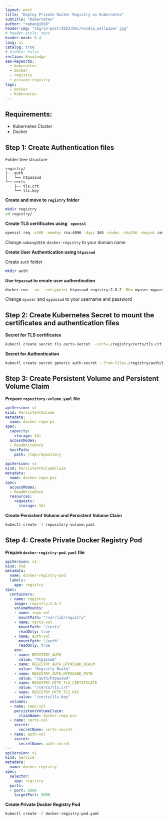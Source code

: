 ```yaml
---
layout: post
title: "Deploy Private Docker Registry on Kubernetes"
subtitle: "Kubernetes"
author: "nabang1010"
header-img: "img/in-post/2022/Dec/nvidia_wallpaper.jpg"
# header-style: text
header-mask: 0.4
lang: vi
catalog: true
# hidden: false
section: Knowledge
seo-keywords:
  - kubernetes
  - docker
  - registry
  - private-registry
tags:
  - Docker
  - Kubernetes
---
```



## Requirements:


- Kubernetes Cluster
- Docker

## Step 1: Create Authentication files

Folder tree structure

```
registry/
├── auth
│   └── htpasswd
└── certs
    ├── tls.crt
    └── tls.key
```
**Create and move to `registry` folder**

```bash
mkdir registry
cd registry/
```
**Create TLS certificates using ` openssl`**

```bash
openssl req -x509 -newkey rsa:4096 -days 365 -nodes -sha256 -keyout certs/tls.key -out certs/tls.crt -subj "/CN=nabang1010-docker-registry" -addext "subjectAltName = DNS:nabang1010-docker-registry"
```
Change `nabang1010-docker-registry` to your domain name

**Create User Authentication using `htpasswd`**

Create `auth` folder

```bash
mkdir auth
```

**Use `htpasswd` to create user authentication**

```bash
docker run --rm --entrypoint htpasswd registry:2.8.2 -Bbn myuser mypasswd > auth/htpasswd
```
Change `myuser` and `mypasswd` to your username and password

## Step 2: Create Kubernetes Secret to mount the certificates and authentication files

**Secret for TLS certificates**

```bash
kubectl create secret tls certs-secret --cert=./registry/certs/tls.crt --key=./registry/certs/tls.key
```
**Secret for Authentication**

```bash
kubectl create secret generic auth-secret --from-file=./registry/auth/htpasswd
```
## Step 3: Create Persistent Volume and Persistent Volume Claim

**Prepare `repository-volume.yaml` file**

```yaml
apiVersion: v1
kind: PersistentVolume
metadata:
  name: docker-repo-pv
spec:
  capacity:
    storage: 1Gi
  accessModes:
  - ReadWriteOnce
  hostPath:
    path: /tmp/repository
---
apiVersion: v1
kind: PersistentVolumeClaim
metadata:
  name: docker-repo-pvc
spec:
  accessModes:
  - ReadWriteOnce
  resources:
    requests:
      storage: 1Gi
```
**Create Persistent Volume and Persistent Volume Claim**

```bash
kubectl create -f repository-volume.yaml
```
## Step 4: Create Private Docker Registry Pod


**Prepare `docker-registry-pod.yaml` file**

```yaml
apiVersion: v1
kind: Pod
metadata:
  name: docker-registry-pod
  labels:
    app: registry
spec:
  containers:
  - name: registry
    image: registry:2.6.2
    volumeMounts:
    - name: repo-vol
      mountPath: "/var/lib/registry"
    - name: certs-vol
      mountPath: "/certs"
      readOnly: true
    - name: auth-vol
      mountPath: "/auth"
      readOnly: true
    env:
    - name: REGISTRY_AUTH
      value: "htpasswd"
    - name: REGISTRY_AUTH_HTPASSWD_REALM
      value: "Registry Realm"
    - name: REGISTRY_AUTH_HTPASSWD_PATH
      value: "/auth/htpasswd"
    - name: REGISTRY_HTTP_TLS_CERTIFICATE
      value: "/certs/tls.crt"
    - name: REGISTRY_HTTP_TLS_KEY
      value: "/certs/tls.key"
  volumes:
  - name: repo-vol
    persistentVolumeClaim:
      claimName: docker-repo-pvc
  - name: certs-vol
    secret:
      secretName: certs-secret
  - name: auth-vol
    secret:
      secretName: auth-secret
---
apiVersion: v1
kind: Service
metadata:
  name: docker-registry
spec:
  selector:
    app: registry
  ports:
  - port: 5000
    targetPort: 5000
```
**Create Private Docker Registry Pod**

```bash
kubectl create -f docker-registry-pod.yaml
```

```bash
```

```bash
```








